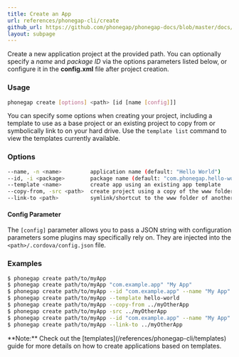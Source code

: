 ```yaml
---
title: Create an App
url: references/phonegap-cli/create
github_url: https://github.com/phonegap/phonegap-docs/blob/master/docs/3-references/phonegap-cli/2-create.html.md
layout: subpage
---
```



  Create a new application project at the provided path. You can optionally specify a *name* and *package ID* via the options parameters
  listed below, or configure it in the **config.xml** file after project creation.

### Usage
```bash
phonegap create [options] <path> [id [name [config]]]
```

You can specify some options when creating your project, including a template to use as a base project or an existing project
to copy from or symbolically link to on your hard drive. Use the `template list`
  command to view the templates currently available.

### Options
```bash
--name, -n <name>         application name (default: "Hello World")
--id, -i <package>        package name (default: "com.phonegap.hello-world")
--template <name>         create app using an existing app template
--copy-from, -src <path>  create project using a copy of the www folder from an existing project
--link-to <path>          symlink/shortcut to the www folder of another project without copying
```      

#### Config Parameter
The `[config]` parameter allows you to pass a JSON string with configuration parameters some plugins may specifically rely on.
They are injected into the `<path>/.cordova/config.json` file.

### Examples
```bash
$ phonegap create path/to/myApp
$ phonegap create path/to/myApp "com.example.app" "My App"
$ phonegap create path/to/myApp --id "com.example.app" --name "My App"
$ phonegap create path/to/myApp --template hello-world
$ phonegap create path/to/myApp --copy-from ../myOtherApp
$ phonegap create path/to/myApp -src ../myOtherApp
$ phonegap create path/to/myApp --id "com.example.app" --name "My App" --copy-from ~/myOtherApp
$ phonegap create path/to/myApp --link-to ../myOtherApp
```

<div class="alert--info">**Note:** Check out the [templates](/references/phonegap-cli/templates) guide for more details on how to
create applications based on templates. </div>
